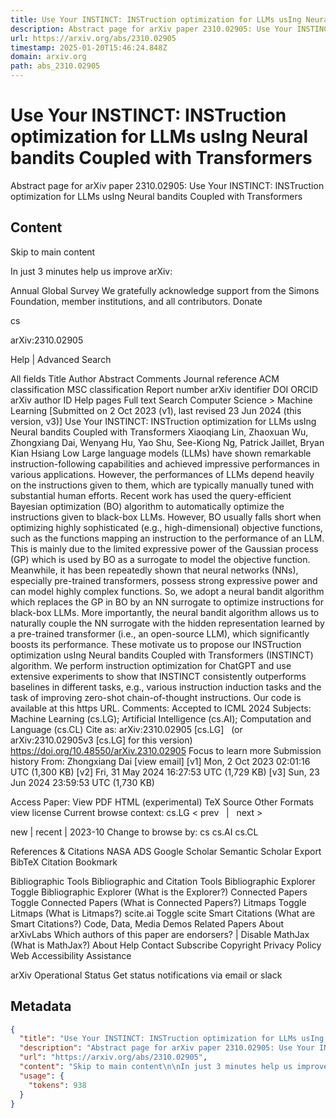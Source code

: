 ```yaml
---
title: Use Your INSTINCT: INSTruction optimization for LLMs usIng Neural bandits Coupled with Transformers
description: Abstract page for arXiv paper 2310.02905: Use Your INSTINCT: INSTruction optimization for LLMs usIng Neural bandits Coupled with Transformers
url: https://arxiv.org/abs/2310.02905
timestamp: 2025-01-20T15:46:24.848Z
domain: arxiv.org
path: abs_2310.02905
---
```


# Use Your INSTINCT: INSTruction optimization for LLMs usIng Neural bandits Coupled with Transformers


Abstract page for arXiv paper 2310.02905: Use Your INSTINCT: INSTruction optimization for LLMs usIng Neural bandits Coupled with Transformers


## Content

Skip to main content

In just 3 minutes help us improve arXiv:

Annual Global Survey
We gratefully acknowledge support from the Simons Foundation, member institutions, and all contributors.
Donate
>
cs
>
arXiv:2310.02905

Help | Advanced Search

All fields
Title
Author
Abstract
Comments
Journal reference
ACM classification
MSC classification
Report number
arXiv identifier
DOI
ORCID
arXiv author ID
Help pages
Full text
Search
Computer Science > Machine Learning
[Submitted on 2 Oct 2023 (v1), last revised 23 Jun 2024 (this version, v3)]
Use Your INSTINCT: INSTruction optimization for LLMs usIng Neural bandits Coupled with Transformers
Xiaoqiang Lin, Zhaoxuan Wu, Zhongxiang Dai, Wenyang Hu, Yao Shu, See-Kiong Ng, Patrick Jaillet, Bryan Kian Hsiang Low
Large language models (LLMs) have shown remarkable instruction-following capabilities and achieved impressive performances in various applications. However, the performances of LLMs depend heavily on the instructions given to them, which are typically manually tuned with substantial human efforts. Recent work has used the query-efficient Bayesian optimization (BO) algorithm to automatically optimize the instructions given to black-box LLMs. However, BO usually falls short when optimizing highly sophisticated (e.g., high-dimensional) objective functions, such as the functions mapping an instruction to the performance of an LLM. This is mainly due to the limited expressive power of the Gaussian process (GP) which is used by BO as a surrogate to model the objective function. Meanwhile, it has been repeatedly shown that neural networks (NNs), especially pre-trained transformers, possess strong expressive power and can model highly complex functions. So, we adopt a neural bandit algorithm which replaces the GP in BO by an NN surrogate to optimize instructions for black-box LLMs. More importantly, the neural bandit algorithm allows us to naturally couple the NN surrogate with the hidden representation learned by a pre-trained transformer (i.e., an open-source LLM), which significantly boosts its performance. These motivate us to propose our INSTruction optimization usIng Neural bandits Coupled with Transformers (INSTINCT) algorithm. We perform instruction optimization for ChatGPT and use extensive experiments to show that INSTINCT consistently outperforms baselines in different tasks, e.g., various instruction induction tasks and the task of improving zero-shot chain-of-thought instructions. Our code is available at this https URL.
Comments:	Accepted to ICML 2024
Subjects:	Machine Learning (cs.LG); Artificial Intelligence (cs.AI); Computation and Language (cs.CL)
Cite as:	arXiv:2310.02905 [cs.LG]
 	(or arXiv:2310.02905v3 [cs.LG] for this version)
 	
https://doi.org/10.48550/arXiv.2310.02905
Focus to learn more
Submission history
From: Zhongxiang Dai [view email]
[v1] Mon, 2 Oct 2023 02:01:16 UTC (1,300 KB)
[v2] Fri, 31 May 2024 16:27:53 UTC (1,729 KB)
[v3] Sun, 23 Jun 2024 23:59:53 UTC (1,730 KB)

Access Paper:
View PDF
HTML (experimental)
TeX Source
Other Formats
view license
Current browse context:
cs.LG
< prev   |   next >

new | recent | 2023-10
Change to browse by:
cs
cs.AI
cs.CL

References & Citations
NASA ADS
Google Scholar
Semantic Scholar
Export BibTeX Citation
Bookmark
 
Bibliographic Tools
Bibliographic and Citation Tools
Bibliographic Explorer Toggle
Bibliographic Explorer (What is the Explorer?)
Connected Papers Toggle
Connected Papers (What is Connected Papers?)
Litmaps Toggle
Litmaps (What is Litmaps?)
scite.ai Toggle
scite Smart Citations (What are Smart Citations?)
Code, Data, Media
Demos
Related Papers
About arXivLabs
Which authors of this paper are endorsers? | Disable MathJax (What is MathJax?)
About
Help
Contact
Subscribe
Copyright
Privacy Policy
Web Accessibility Assistance

arXiv Operational Status 
Get status notifications via email or slack

## Metadata

```json
{
  "title": "Use Your INSTINCT: INSTruction optimization for LLMs usIng Neural bandits Coupled with Transformers",
  "description": "Abstract page for arXiv paper 2310.02905: Use Your INSTINCT: INSTruction optimization for LLMs usIng Neural bandits Coupled with Transformers",
  "url": "https://arxiv.org/abs/2310.02905",
  "content": "Skip to main content\n\nIn just 3 minutes help us improve arXiv:\n\nAnnual Global Survey\nWe gratefully acknowledge support from the Simons Foundation, member institutions, and all contributors.\nDonate\n>\ncs\n>\narXiv:2310.02905\n\nHelp | Advanced Search\n\nAll fields\nTitle\nAuthor\nAbstract\nComments\nJournal reference\nACM classification\nMSC classification\nReport number\narXiv identifier\nDOI\nORCID\narXiv author ID\nHelp pages\nFull text\nSearch\nComputer Science > Machine Learning\n[Submitted on 2 Oct 2023 (v1), last revised 23 Jun 2024 (this version, v3)]\nUse Your INSTINCT: INSTruction optimization for LLMs usIng Neural bandits Coupled with Transformers\nXiaoqiang Lin, Zhaoxuan Wu, Zhongxiang Dai, Wenyang Hu, Yao Shu, See-Kiong Ng, Patrick Jaillet, Bryan Kian Hsiang Low\nLarge language models (LLMs) have shown remarkable instruction-following capabilities and achieved impressive performances in various applications. However, the performances of LLMs depend heavily on the instructions given to them, which are typically manually tuned with substantial human efforts. Recent work has used the query-efficient Bayesian optimization (BO) algorithm to automatically optimize the instructions given to black-box LLMs. However, BO usually falls short when optimizing highly sophisticated (e.g., high-dimensional) objective functions, such as the functions mapping an instruction to the performance of an LLM. This is mainly due to the limited expressive power of the Gaussian process (GP) which is used by BO as a surrogate to model the objective function. Meanwhile, it has been repeatedly shown that neural networks (NNs), especially pre-trained transformers, possess strong expressive power and can model highly complex functions. So, we adopt a neural bandit algorithm which replaces the GP in BO by an NN surrogate to optimize instructions for black-box LLMs. More importantly, the neural bandit algorithm allows us to naturally couple the NN surrogate with the hidden representation learned by a pre-trained transformer (i.e., an open-source LLM), which significantly boosts its performance. These motivate us to propose our INSTruction optimization usIng Neural bandits Coupled with Transformers (INSTINCT) algorithm. We perform instruction optimization for ChatGPT and use extensive experiments to show that INSTINCT consistently outperforms baselines in different tasks, e.g., various instruction induction tasks and the task of improving zero-shot chain-of-thought instructions. Our code is available at this https URL.\nComments:\tAccepted to ICML 2024\nSubjects:\tMachine Learning (cs.LG); Artificial Intelligence (cs.AI); Computation and Language (cs.CL)\nCite as:\tarXiv:2310.02905 [cs.LG]\n \t(or arXiv:2310.02905v3 [cs.LG] for this version)\n \t\nhttps://doi.org/10.48550/arXiv.2310.02905\nFocus to learn more\nSubmission history\nFrom: Zhongxiang Dai [view email]\n[v1] Mon, 2 Oct 2023 02:01:16 UTC (1,300 KB)\n[v2] Fri, 31 May 2024 16:27:53 UTC (1,729 KB)\n[v3] Sun, 23 Jun 2024 23:59:53 UTC (1,730 KB)\n\nAccess Paper:\nView PDF\nHTML (experimental)\nTeX Source\nOther Formats\nview license\nCurrent browse context:\ncs.LG\n< prev   |   next >\n\nnew | recent | 2023-10\nChange to browse by:\ncs\ncs.AI\ncs.CL\n\nReferences & Citations\nNASA ADS\nGoogle Scholar\nSemantic Scholar\nExport BibTeX Citation\nBookmark\n \nBibliographic Tools\nBibliographic and Citation Tools\nBibliographic Explorer Toggle\nBibliographic Explorer (What is the Explorer?)\nConnected Papers Toggle\nConnected Papers (What is Connected Papers?)\nLitmaps Toggle\nLitmaps (What is Litmaps?)\nscite.ai Toggle\nscite Smart Citations (What are Smart Citations?)\nCode, Data, Media\nDemos\nRelated Papers\nAbout arXivLabs\nWhich authors of this paper are endorsers? | Disable MathJax (What is MathJax?)\nAbout\nHelp\nContact\nSubscribe\nCopyright\nPrivacy Policy\nWeb Accessibility Assistance\n\narXiv Operational Status \nGet status notifications via email or slack",
  "usage": {
    "tokens": 938
  }
}
```
